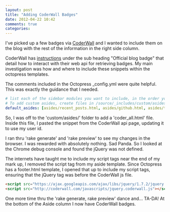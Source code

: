```yaml
---
layout: post
title: "Adding CoderWall Badges"
date: 2012-04-22 10:42
comments: true
categories: 
---
```


I've picked up a few badges via [CoderWall](http://coderwall.com/) and I wanted to include them on the blog with the rest of the information in the right side column.

CoderWall has [instructions](http://coderwall.com/api) under the sub heading "Official blog badge" that detail how to interact with their web api for retrieving badges. My main investigation was how and where to include these snippets within the octopress templates. 

The comments included in the Octopress _config.yml were quite helpful. This was exactly the guidance that I needed.

``` yml excerpt from _config.yml
# list each of the sidebar modules you want to include, in the order you want them to appear.
# To add custom asides, create files in /source/_includes/custom/asides/ and add them to the list like 'custom/asides/custom_aside_name.html'
default_asides: [asides/recent_posts.html, asides/github.html, asides/twitter.html, asides/delicious.html, asides/pinboard.html, asides/googleplus.html, custom/asides/coder_wall.html]
```

So, I was off to the 'custom/asides/' folder to add a 'coder_all.html' file. Inside this file, I pasted the snippet from the CoderWall api page, updating it to use my user id.
<script src="https://gist.github.com/1585413.js?file=coderwall_badge_markup.html"></script>

I ran thru 'rake generate' and 'rake preview' to see my changes in the browser. I was rewarded with absolutely nothing. Sad Panda. So I looked at the Chrome debug console and found the jQuery was not defined.

The internets have taught me to include my script tags near the end of my mark up, I removed the script tag from my aside template. Since Octopress has a footer.html template, I opened that up to include my script tags, ensuring that the jQuery tag was before the CoderWall js file.
``` html script tags
<script src="https://ajax.googleapis.com/ajax/libs/jquery/1.7.2/jquery.min.js"></script>
<script src="http://coderwall.com/javascripts/jquery.coderwall.js"></script>
```
One more time thru the 'rake generate, rake preview' dance and... TA-DA! At the bottom of the Aside column I now have CoderWall badges.
